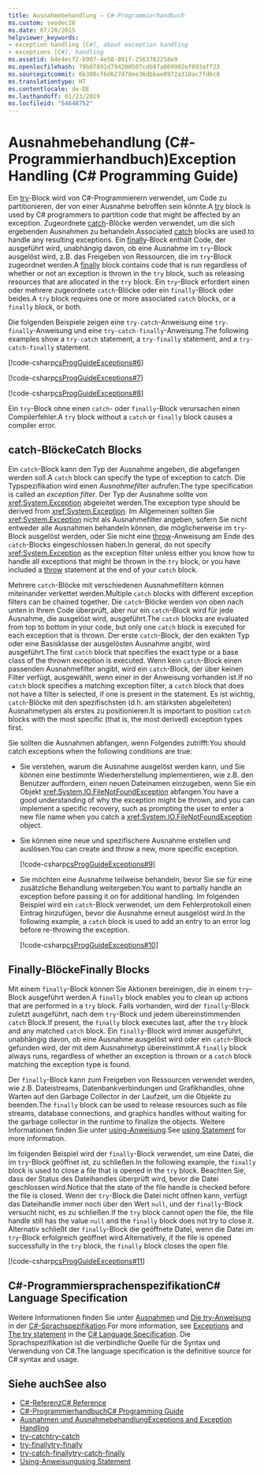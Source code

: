 ```yaml
---
title: Ausnahmebehandlung – C#-Programmierhandbuch
ms.custom: seodec18
ms.date: 07/20/2015
helpviewer_keywords:
- exception handling [C#], about exception handling
- exceptions [C#], handling
ms.assetid: b4e4ecf2-b907-4e58-891f-2563762258e9
ms.openlocfilehash: 79b07891d794200507cdb97a869992ef093aff23
ms.sourcegitcommit: 6b308cf6d627d78ee36dbbae8972a310ac7fd6c8
ms.translationtype: HT
ms.contentlocale: de-DE
ms.lasthandoff: 01/23/2019
ms.locfileid: "54648752"
---
```

# <a name="exception-handling-c-programming-guide"></a><span data-ttu-id="f0c9c-102">Ausnahmebehandlung (C#-Programmierhandbuch)</span><span class="sxs-lookup"><span data-stu-id="f0c9c-102">Exception Handling (C# Programming Guide)</span></span>
<span data-ttu-id="f0c9c-103">Ein [try](../../../csharp/language-reference/keywords/try-catch.md)-Block wird von C#-Programmierern verwendet, um Code zu partitionieren, der von einer Ausnahme betroffen sein könnte.</span><span class="sxs-lookup"><span data-stu-id="f0c9c-103">A [try](../../../csharp/language-reference/keywords/try-catch.md) block is used by C# programmers to partition code that might be affected by an exception.</span></span> <span data-ttu-id="f0c9c-104">Zugeordnete [catch](../../../csharp/language-reference/keywords/try-catch.md)-Blöcke werden verwendet, um die sich ergebenden Ausnahmen zu behandeln.</span><span class="sxs-lookup"><span data-stu-id="f0c9c-104">Associated [catch](../../../csharp/language-reference/keywords/try-catch.md) blocks are used to handle any resulting exceptions.</span></span> <span data-ttu-id="f0c9c-105">Ein [finally](../../../csharp/language-reference/keywords/try-finally.md)-Block enthält Code, der ausgeführt wird, unabhängig davon, ob eine Ausnahme im `try`-Block ausgelöst wird, z.B. das Freigeben von Ressourcen, die im `try`-Block zugeordnet werden.</span><span class="sxs-lookup"><span data-stu-id="f0c9c-105">A [finally](../../../csharp/language-reference/keywords/try-finally.md) block contains code that is run regardless of whether or not an exception is thrown in the `try` block, such as releasing resources that are allocated in the `try` block.</span></span> <span data-ttu-id="f0c9c-106">Ein `try`-Block erfordert einen oder mehrere zugeordnete `catch`-Blöcke oder ein `finally`-Block oder beides.</span><span class="sxs-lookup"><span data-stu-id="f0c9c-106">A `try` block requires one or more associated `catch` blocks, or a `finally` block, or both.</span></span>  
  
 <span data-ttu-id="f0c9c-107">Die folgenden Beispiele zeigen eine `try-catch`-Anweisung eine `try-finally`-Anweisung und eine `try-catch-finally`-Anweisung.</span><span class="sxs-lookup"><span data-stu-id="f0c9c-107">The following examples show a `try-catch` statement, a `try-finally` statement, and a `try-catch-finally` statement.</span></span>  
  
 [!code-csharp[csProgGuideExceptions#6](../../../csharp/programming-guide/exceptions/codesnippet/CSharp/exception-handling_1.cs)]  
  
 [!code-csharp[csProgGuideExceptions#7](../../../csharp/programming-guide/exceptions/codesnippet/CSharp/exception-handling_2.cs)]  
  
 [!code-csharp[csProgGuideExceptions#8](../../../csharp/programming-guide/exceptions/codesnippet/CSharp/exception-handling_3.cs)]  
  
 <span data-ttu-id="f0c9c-108">Ein `try`-Block ohne einen `catch`- oder `finally`-Block verursachen einen Compilerfehler.</span><span class="sxs-lookup"><span data-stu-id="f0c9c-108">A `try` block without a `catch` or `finally` block causes a compiler error.</span></span>  
  
## <a name="catch-blocks"></a><span data-ttu-id="f0c9c-109">catch-Blöcke</span><span class="sxs-lookup"><span data-stu-id="f0c9c-109">Catch Blocks</span></span>  
 <span data-ttu-id="f0c9c-110">Ein `catch`-Block kann den Typ der Ausnahme angeben, die abgefangen werden soll.</span><span class="sxs-lookup"><span data-stu-id="f0c9c-110">A `catch` block can specify the type of exception to catch.</span></span> <span data-ttu-id="f0c9c-111">Die Typspezifikation wird einen *Ausnahmefilter* aufrufen.</span><span class="sxs-lookup"><span data-stu-id="f0c9c-111">The type specification is called an *exception filter*.</span></span> <span data-ttu-id="f0c9c-112">Der Typ der Ausnahme sollte von <xref:System.Exception> abgeleitet werden.</span><span class="sxs-lookup"><span data-stu-id="f0c9c-112">The exception type should be derived from <xref:System.Exception>.</span></span> <span data-ttu-id="f0c9c-113">Im Allgemeinen sollten Sie <xref:System.Exception> nicht als Ausnahmefilter angeben, sofern Sie nicht entweder alle Ausnahmen behandeln können, die möglicherweise im `try`-Block ausgelöst werden, oder Sie nicht eine [throw](../../../csharp/language-reference/keywords/throw.md)-Anweisung am Ende des `catch`-Blocks eingeschlossen haben.</span><span class="sxs-lookup"><span data-stu-id="f0c9c-113">In general, do not specify <xref:System.Exception> as the exception filter unless either you know how to handle all exceptions that might be thrown in the `try` block, or you have included a [throw](../../../csharp/language-reference/keywords/throw.md) statement at the end of your `catch` block.</span></span>  
  
 <span data-ttu-id="f0c9c-114">Mehrere `catch`-Blöcke mit verschiedenen Ausnahmefiltern können miteinander verkettet werden.</span><span class="sxs-lookup"><span data-stu-id="f0c9c-114">Multiple `catch` blocks with different exception filters can be chained together.</span></span> <span data-ttu-id="f0c9c-115">Die `catch`-Blöcke werden von oben nach unten in Ihrem Code überprüft, aber nur ein `catch`-Block wird für jede Ausnahme, die ausgelöst wird, ausgeführt.</span><span class="sxs-lookup"><span data-stu-id="f0c9c-115">The `catch` blocks are evaluated from top to bottom in your code, but only one `catch` block is executed for each exception that is thrown.</span></span> <span data-ttu-id="f0c9c-116">Der erste `catch`-Block, der den exakten Typ oder eine Basisklasse der ausgelösten Ausnahme angibt, wird ausgeführt.</span><span class="sxs-lookup"><span data-stu-id="f0c9c-116">The first `catch` block that specifies the exact type or a base class of the thrown exception is executed.</span></span> <span data-ttu-id="f0c9c-117">Wenn kein `catch`-Block einen passenden Ausnahmefilter angibt, wird ein `catch`-Block, der über keinen Filter verfügt, ausgewählt, wenn einer in der Anweisung vorhanden ist.</span><span class="sxs-lookup"><span data-stu-id="f0c9c-117">If no `catch` block specifies a matching exception filter, a `catch` block that does not have a filter is selected, if one is present in the statement.</span></span> <span data-ttu-id="f0c9c-118">Es ist wichtig, `catch`-Blöcke mit den spezifischsten (d.h. am stärksten abgeleiteten) Ausnahmetypen als erstes zu positionieren.</span><span class="sxs-lookup"><span data-stu-id="f0c9c-118">It is important to position `catch` blocks with the most specific (that is, the most derived) exception types first.</span></span>  
  
 <span data-ttu-id="f0c9c-119">Sie sollten die Ausnahmen abfangen, wenn Folgendes zutrifft:</span><span class="sxs-lookup"><span data-stu-id="f0c9c-119">You should catch exceptions when the following conditions are true:</span></span>  
  
-   <span data-ttu-id="f0c9c-120">Sie verstehen, warum die Ausnahme ausgelöst werden kann, und Sie können eine bestimmte Wiederherstellung implementieren, wie z.B. den Benutzer auffordern, einen neuen Dateinamen einzugeben, wenn Sie ein Objekt <xref:System.IO.FileNotFoundException> abfangen.</span><span class="sxs-lookup"><span data-stu-id="f0c9c-120">You have a good understanding of why the exception might be thrown, and you can implement a specific recovery, such as prompting the user to enter a new file name when you catch a <xref:System.IO.FileNotFoundException> object.</span></span>  
  
-   <span data-ttu-id="f0c9c-121">Sie können eine neue und spezifischere Ausnahme erstellen und auslösen.</span><span class="sxs-lookup"><span data-stu-id="f0c9c-121">You can create and throw a new, more specific exception.</span></span>  
  
     [!code-csharp[csProgGuideExceptions#9](../../../csharp/programming-guide/exceptions/codesnippet/CSharp/exception-handling_4.cs)]  
  
-   <span data-ttu-id="f0c9c-122">Sie möchten eine Ausnahme teilweise behandeln, bevor Sie sie für eine zusätzliche Behandlung weitergeben.</span><span class="sxs-lookup"><span data-stu-id="f0c9c-122">You want to partially handle an exception before passing it on for additional handling.</span></span> <span data-ttu-id="f0c9c-123">Im folgenden Beispiel wird ein `catch`-Block verwendet, um dem Fehlerprotokoll einen Eintrag hinzufügen, bevor die Ausnahme erneut ausgelöst wird.</span><span class="sxs-lookup"><span data-stu-id="f0c9c-123">In the following example, a `catch` block is used to add an entry to an error log before re-throwing the exception.</span></span>  
  
     [!code-csharp[csProgGuideExceptions#10](../../../csharp/programming-guide/exceptions/codesnippet/CSharp/exception-handling_5.cs)]  
  
## <a name="finally-blocks"></a><span data-ttu-id="f0c9c-124">Finally-Blöcke</span><span class="sxs-lookup"><span data-stu-id="f0c9c-124">Finally Blocks</span></span>  
 <span data-ttu-id="f0c9c-125">Mit einem `finally`-Block können Sie Aktionen bereinigen, die in einem `try`-Block ausgeführt werden.</span><span class="sxs-lookup"><span data-stu-id="f0c9c-125">A `finally` block enables you to clean up actions that are performed in a `try` block.</span></span> <span data-ttu-id="f0c9c-126">Falls vorhanden, wird der `finally`-Block zuletzt ausgeführt, nach dem `try`-Block und jedem übereinstimmenden `catch` Block.</span><span class="sxs-lookup"><span data-stu-id="f0c9c-126">If present, the `finally` block executes last, after the `try` block and any matched `catch` block.</span></span> <span data-ttu-id="f0c9c-127">Ein `finally`-Block wird immer ausgeführt, unabhängig davon, ob eine Ausnahme ausgelöst wird oder ein `catch`-Block gefunden wird, der mit dem Ausnahmetyp übereinstimmt.</span><span class="sxs-lookup"><span data-stu-id="f0c9c-127">A `finally` block always runs, regardless of whether an exception is thrown or a `catch` block matching the exception type is found.</span></span>  
  
 <span data-ttu-id="f0c9c-128">Der `finally`-Block kann zum Freigeben von Ressourcen verwendet werden, wie z.B. Dateistreams, Datenbankverbindungen und Grafikhandles, ohne Warten auf den Garbage Collector in der Laufzeit, um die Objekte zu beenden.</span><span class="sxs-lookup"><span data-stu-id="f0c9c-128">The `finally` block can be used to release resources such as file streams, database connections, and graphics handles without waiting for the garbage collector in the runtime to finalize the objects.</span></span> <span data-ttu-id="f0c9c-129">Weitere Informationen finden Sie unter [using-Anweisung](../../../csharp/language-reference/keywords/using-statement.md).</span><span class="sxs-lookup"><span data-stu-id="f0c9c-129">See [using Statement](../../../csharp/language-reference/keywords/using-statement.md) for more information.</span></span>  
  
 <span data-ttu-id="f0c9c-130">Im folgenden Beispiel wird der `finally`-Block verwendet, um eine Datei, die im `try`-Block geöffnet ist, zu schließen.</span><span class="sxs-lookup"><span data-stu-id="f0c9c-130">In the following example, the `finally` block is used to close a file that is opened in the `try` block.</span></span> <span data-ttu-id="f0c9c-131">Beachten Sie, dass der Status des Dateihandles überprüft wird, bevor die Datei geschlossen wird.</span><span class="sxs-lookup"><span data-stu-id="f0c9c-131">Notice that the state of the file handle is checked before the file is closed.</span></span> <span data-ttu-id="f0c9c-132">Wenn der `try`-Block die Datei nicht öffnen kann, verfügt das Dateihandle immer noch über den Wert `null`, und der `finally`-Block versucht nicht, es zu schließen.</span><span class="sxs-lookup"><span data-stu-id="f0c9c-132">If the `try` block cannot open the file, the file handle still has the value `null` and the `finally` block does not try to close it.</span></span> <span data-ttu-id="f0c9c-133">Alternativ schließt der `finally`-Block die geöffnete Datei, wenn die Datei im `try`-Block erfolgreich geöffnet wird.</span><span class="sxs-lookup"><span data-stu-id="f0c9c-133">Alternatively, if the file is opened successfully in the `try` block, the `finally` block closes the open file.</span></span>  
  
 [!code-csharp[csProgGuideExceptions#11](../../../csharp/programming-guide/exceptions/codesnippet/CSharp/exception-handling_6.cs)]  
  
## <a name="c-language-specification"></a><span data-ttu-id="f0c9c-134">C#-Programmiersprachenspezifikation</span><span class="sxs-lookup"><span data-stu-id="f0c9c-134">C# Language Specification</span></span>  

<span data-ttu-id="f0c9c-135">Weitere Informationen finden Sie unter [Ausnahmen](~/_csharplang/spec/exceptions.md) und [Die try-Anweisung](~/_csharplang/spec/statements.md#the-try-statement) in der [C#-Sprachspezifikation](../../language-reference/language-specification/index.md).</span><span class="sxs-lookup"><span data-stu-id="f0c9c-135">For more information, see [Exceptions](~/_csharplang/spec/exceptions.md) and [The try statement](~/_csharplang/spec/statements.md#the-try-statement) in the [C# Language Specification](../../language-reference/language-specification/index.md).</span></span> <span data-ttu-id="f0c9c-136">Die Sprachspezifikation ist die verbindliche Quelle für die Syntax und Verwendung von C#.</span><span class="sxs-lookup"><span data-stu-id="f0c9c-136">The language specification is the definitive source for C# syntax and usage.</span></span>
  
## <a name="see-also"></a><span data-ttu-id="f0c9c-137">Siehe auch</span><span class="sxs-lookup"><span data-stu-id="f0c9c-137">See also</span></span>

- [<span data-ttu-id="f0c9c-138">C#-Referenz</span><span class="sxs-lookup"><span data-stu-id="f0c9c-138">C# Reference</span></span>](../../../csharp/language-reference/index.md)
- [<span data-ttu-id="f0c9c-139">C#-Programmierhandbuch</span><span class="sxs-lookup"><span data-stu-id="f0c9c-139">C# Programming Guide</span></span>](../../../csharp/programming-guide/index.md)
- [<span data-ttu-id="f0c9c-140">Ausnahmen und Ausnahmebehandlung</span><span class="sxs-lookup"><span data-stu-id="f0c9c-140">Exceptions and Exception Handling</span></span>](../../../csharp/programming-guide/exceptions/index.md)
- [<span data-ttu-id="f0c9c-141">try-catch</span><span class="sxs-lookup"><span data-stu-id="f0c9c-141">try-catch</span></span>](../../../csharp/language-reference/keywords/try-catch.md)
- [<span data-ttu-id="f0c9c-142">try-finally</span><span class="sxs-lookup"><span data-stu-id="f0c9c-142">try-finally</span></span>](../../../csharp/language-reference/keywords/try-finally.md)
- [<span data-ttu-id="f0c9c-143">try-catch-finally</span><span class="sxs-lookup"><span data-stu-id="f0c9c-143">try-catch-finally</span></span>](../../../csharp/language-reference/keywords/try-catch-finally.md)
- [<span data-ttu-id="f0c9c-144">Using-Anweisung</span><span class="sxs-lookup"><span data-stu-id="f0c9c-144">using Statement</span></span>](../../../csharp/language-reference/keywords/using-statement.md)
